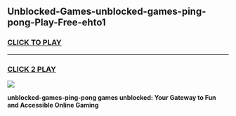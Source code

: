 
## Unblocked-Games-unblocked-games-ping-pong-Play-Free-ehto1
<h3>
<a href="https://premium76.site?title=unblocked-games-ping-pong&ref=15A">CLICK TO PLAY</a></h3>
<hr>

<h3>
<a href="https://premium76.site?title=unblocked-games-ping-pong&ref=15A">CLICK 2 PLAY</a>
  
</h3>

<a href="https://premium76.site?title=unblocked-games-ping-pong&ref=15A"><img src="https://clearcache.store/games.png"></a>


**unblocked-games-ping-pong games unblocked: Your Gateway to Fun and Accessible Online Gaming**
